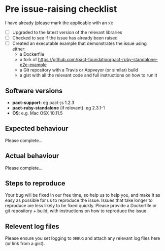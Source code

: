 # Pre issue-raising checklist

I have already (please mark the applicable with an `x`):

* [ ] Upgraded to the latest version of the relevant libraries
* [ ] Checked to see if the issue has already been raised
* [ ] Created an executable example that demonstrates the issue using either:
  * a Dockerfile
  * a fork of https://github.com/pact-foundation/pact-ruby-standalone-e2e-example
  * a Git repository with a Travis or Appveyor (or similar) build
  * a gist with all the relevant code and full instructions on how to run it

## Software versions

* **pact-support:** eg pact-js 1.2.3
* **pact-ruby-standalone** (if relevant): eg 2.3.1-1
* **OS**: e.g. Mac OSX 10.11.5

## Expected behaviour

Please complete...

## Actual behaviour

Please complete...

## Steps to reproduce

Your bug will be fixed in our free time, so help us to help you, and make it as easy as possible for us to reproduce the issue. Issues that take longer to reproduce are less likely to be fixed quickly. Please provide a Dockerfile or git repository + build, with instructions on how to reproduce the issue.

## Relevent log files

Please ensure you set logging to `DEBUG` and attach any relevant log files here (or link from a gist).
